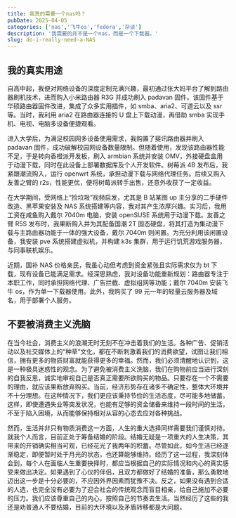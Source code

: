 ```yaml
---
title: 我真的需要一个nas吗？
pubDate: 2025-04-05
categories: ['nas','飞牛os','fedora','杂谈']
description: '我需要的并不是一个nas，而是一个下载器。'
slug: do-i-really-need-a-NAS
---
```


## 我的真实用途

自高中起，我便对网络设备的深度定制充满兴趣，最初通过张大妈平台了解到路由器刷机技术，进而购入小米路由器 R3G 并成功刷入 padavan 固件。该固件基于华硕路由器固件改进，集成了众多实用插件，如 smba、aria2、可道云以及 ssr 等。当时，我利用 aria2 在路由器连接的 U 盘上下载动漫，再借助 smba 实现手机、电视、电脑多设备便捷观看。

进入大学后，为满足校园网多设备使用需求，我购置了斐讯路由器并刷入 padavan 固件，成功破解校园网设备数量限制。但随着使用，发现该路由器性能不足，于是转向香橙派开发板，刷入 armbian 系统并安装 OMV，外接硬盘盒用于动漫下载，同时在此设备上部署数据库及个人开发软件。树莓派 4B 发布后，我紧跟潮流购入，运行 openwrt 系统，承担动漫下载与网络代理任务。后续又购入友善之臂的 r2s，性能更优，便将树莓派转手出售，还意外收获了一定收益。

在大学期间，受网络上“捡垃圾”视频启发，尤其是 B 站某图 up 主分享的二手硬件改造、黑苹果安装及 NAS 系统搭建等内容，我对其产生浓厚兴趣。实习后，我用工资在咸鱼购入戴尔 7040m 电脑，安装 openSUSE 系统用于动漫下载。友善之臂 R5S 发布时，我果断购入并为其配备国潮 2T 固态硬盘，将其打造为集动漫下载与主路由器功能于一体的强大设备，戴尔 7040m 则闲置。为充分利用该闲置设备，我安装 pve 系统搭建虚拟机，并构建 k3s 集群，用于运行饥荒游戏服务器，与同事联机娱乐。

近期，国补 NAS 价格亲民，我虽心动但考虑到资金紧张且实际需求仅为 bt 下载，现有设备已能满足需求。经深思熟虑，我对设备功能重新规划：路由器专注于本职工作，同时承担网络代理、广告拦截、虚拟组网等功能；戴尔 7040m 安装飞牛 os，作为单一下载器使用。此外，我购买了 99 元一年的轻量云服务器及域名，用于部署个人服务。

## 不要被消费主义洗脑

在当今社会，消费主义的浪潮无时无刻不在冲击着我们的生活。各种广告、促销活动以及社交媒体上的“种草”文化，都在不断刺激着我们的消费欲望，试图让我们相信，拥有更多的物质财富就能获得更多的幸福。然而，我们必须清醒地认识到，这是一种极具迷惑性的观念。为了避免被消费主义洗脑，我们在购物前应当进行深刻的自我反思，诚实地审视自己是否真正需要所欲购买的物品。只要存在一个不需要的理由，就应该果断放弃购买。当前，经济形势存在诸多不确定性，整体大环境并不十分理想。在这种情况下，我们更应该秉持节俭的生活态度，尽可能多地储蓄。这样，即使遭遇失业等突发状况，也能有足够的资金储备来维持一段时间的生活，不至于陷入困境，从而能够保持相对从容的心态去应对各种挑战。

然而，生活并非只有物质消费这一方面，人生的重大选择同样需要我们谨慎对待。就我个人而言，目前正处于筹备结婚的阶段。结婚无疑是一项重大的人生决策，其带来的开销确实相当可观，已经花光了我两年的积蓄。尽管如此，如今生活已经逐渐稳定，即便暂时处于月光的状态，也还算能够维持。经历了这一过程，我深刻体会到，每个人在面临人生重要抉择时，都应当根据自己的实际情况和内心的真实感受来做出决定。如果遇到了心仪的伴侣，且双方都做好了结婚的准备，那么勇敢地迈出这一步是十分必要的，不应因外界因素而犹豫不决。反之，如果没有遇到合适的人选，也完全没有必要为了迎合社会的传统观念而盲目相亲，给自己施加不必要的压力。我们应该尊重自己的内心，按照自己的节奏去生活。当然经历了这些的我还是劝普通人不要结婚，目前的大环境以及矛盾转移都是大问题。
